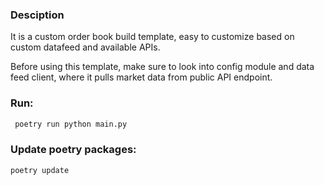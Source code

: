 ### Desciption
It is a custom order book build template, easy to customize based on custom datafeed and available APIs.

Before using this template, make sure to look into config module and data feed client, where it pulls market data from public API endpoint.


### Run:
```bash
 poetry run python main.py
 ```

 ### Update poetry packages:
 ```bash
 poetry update
 ```
 

